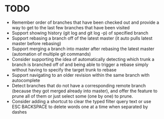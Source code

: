 # TODO

- Remember order of branches that have been checked out and provide a way to get to the last few branches that have been visited
- Support showing history (git log and git log -p) of specified branch
- Support rebasing a branch off of the latest master (it auto pulls latest master before rebasing)
- Support merging a branch into master after rebasing the latest master (automation of multiple git commands)
- Consider supporting the idea of automatically detecting which trunk a branch is branched off of and being able to trigger a rebase simply without having to specify the target trunk to rebase
- Support navigating to an older revision within the same branch with autocomplete
- Detect branches that do not have a corresponding remote branch (because they got merged already into master), and offer the feature to prune all of them or just select some (one by one) to prune.
- Consider adding a shortcut to clear the typed filter query text or use ESC BACKSPACE to delete words one at a time when separated by dashes
